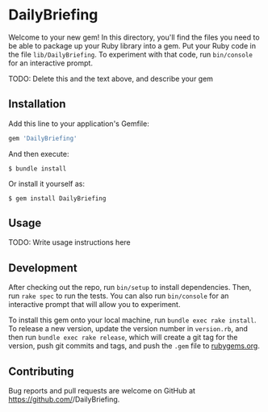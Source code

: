 # DailyBriefing

Welcome to your new gem! In this directory, you'll find the files you need to be able to package up your Ruby library into a gem. Put your Ruby code in the file `lib/DailyBriefing`. To experiment with that code, run `bin/console` for an interactive prompt.

TODO: Delete this and the text above, and describe your gem

## Installation

Add this line to your application's Gemfile:

```ruby
gem 'DailyBriefing'
```

And then execute:

    $ bundle install

Or install it yourself as:

    $ gem install DailyBriefing

## Usage

TODO: Write usage instructions here

## Development

After checking out the repo, run `bin/setup` to install dependencies. Then, run `rake spec` to run the tests. You can also run `bin/console` for an interactive prompt that will allow you to experiment.

To install this gem onto your local machine, run `bundle exec rake install`. To release a new version, update the version number in `version.rb`, and then run `bundle exec rake release`, which will create a git tag for the version, push git commits and tags, and push the `.gem` file to [rubygems.org](https://rubygems.org).

## Contributing

Bug reports and pull requests are welcome on GitHub at https://github.com/<github username>/DailyBriefing.


